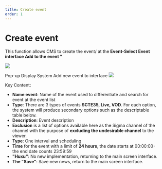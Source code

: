 ```yaml
---
title: Create event
order: 1
---
```


# Create event
This function allows CMS to create the event/ at the **Event-Select Event interface Add to the event "**

![](../../images/Add_event.png)

Pop-up Display System Add new event to interface ![](../../images/Popup_add_event.png)

Key Content:

* **Name event**: Name of the event used to differentiate and search for event at the event list
* **Type**: There are 3 types of events **SCTE35, Live, VOD**. For each option, the system will produce secondary options such as the descriptable table below.
* **Description**: Event description
* **Exclusion** is a list of options available here as the Sigma channel of the channel with the purpose of **excluding the undesirable channel** to the viewer.
* **Type**: One interval and scheduling
* **Time** for the event with a limit of **24 hours**, the date starts at 00:00:00-the end date counts 23:59:59
* **"Huxu"**: No new implementation, returning to the main screen interface.
* **The "Save"**: Save new news, return to the main screen interface.

 
